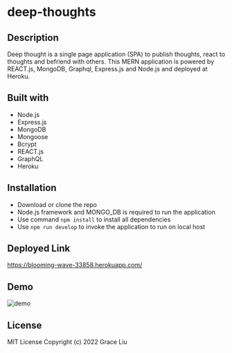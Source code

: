 # deep-thoughts

## Description
Deep thought is a single page application (SPA) to publish thoughts, react to thoughts and befriend with others. This MERN application is powered by REACT.js, MongoDB, Graphql, Express.js and Node.js and deployed at Heroku.

## Built with
* Node.js
* Express.js
* MongoDB
* Mongoose
* Bcrypt
* REACT.js
* GraphQL
* Heroku
## Installation 
* Download or clone the repo
* Node.js framework and MONGO_DB is required to run the application
* Use command ```npm install``` to install all dependencies
* Use ```npm run develop``` to invoke the application to run on local host

## Deployed Link
https://blooming-wave-33858.herokuapp.com/

## Demo
![demo](client/src/assets/Deep_Thoughts.gif)

## License
MIT License
Copyright (c) 2022 Grace Liu